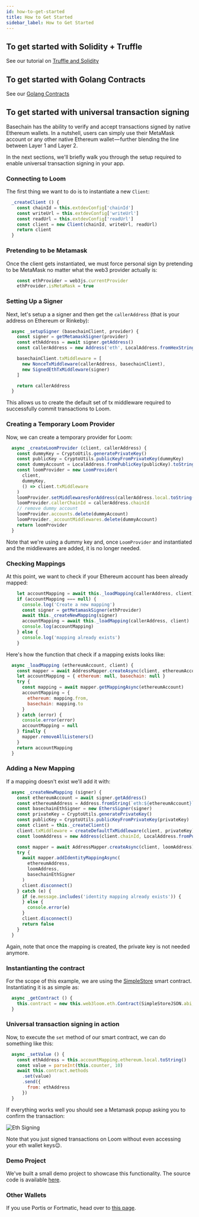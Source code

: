 ```yaml
---
id: how-to-get-started
title: How to Get Started
sidebar_label: How to Get Started
---
```


## To get started with Solidity + Truffle

See our tutorial on [Truffle and Solidity](deploy-loom-testnet.html)

## To get started with Golang Contracts

See our [Golang Contracts](prereqs-all.html)


## To get started with universal transaction signing

Basechain has the ability to verify and accept transactions signed by native Ethereum wallets. In a nutshell, users can simply use their MetaMask account or any other native Ethereum wallet — further blending the line between Layer 1 and Layer 2.


In the next sections, we'll briefly walk you through the setup required to enable universal transaction signing in your app.

### Connecting to Loom

The first thing we want to do is to instantiate a new `Client`:

```js
  _createClient () {
    const chainId = this.extdevConfig['chainId']
    const writeUrl = this.extdevConfig['writeUrl']
    const readUrl = this.extdevConfig['readUrl']
    const client = new Client(chainId, writeUrl, readUrl)
    return client
  }
  ```

### Pretending to be Metamask

Once the client gets instantiated, we must force personal sign by pretending to be MetaMask no matter what the web3 provider actually is:

```js
    const ethProvider = web3js.currentProvider
    ethProvider.isMetaMask = true
```

### Setting Up a Signer

Next, let's setup a a signer and then get the `callerAddress` (that is your address on Ethereum or Rinkeby):

```js
  async _setupSigner (basechainClient, provider) {
    const signer = getMetamaskSigner(provider)
    const ethAddress = await signer.getAddress()
    const callerAddress = new Address('eth', LocalAddress.fromHexString(ethAddress))

    basechainClient.txMiddleware = [
      new NonceTxMiddleware(callerAddress, basechainClient),
      new SignedEthTxMiddleware(signer)
    ]

    return callerAddress
  }
```

This allows us to create the default set of tx middleware required to successfully commit transactions to Loom.

### Creating a Temporary Loom Provider

Now, we can create a temporary provider for Loom:

```js
  async _createLoomProvider (client, callerAddress) {
    const dummyKey = CryptoUtils.generatePrivateKey()
    const publicKey = CryptoUtils.publicKeyFromPrivateKey(dummyKey)
    const dummyAccount = LocalAddress.fromPublicKey(publicKey).toString()
    const loomProvider = new LoomProvider(
      client,
      dummyKey,
      () => client.txMiddleware
    )
    loomProvider.setMiddlewaresForAddress(callerAddress.local.toString(), client.txMiddleware)
    loomProvider.callerChainId = callerAddress.chainId
    // remove dummy account
    loomProvider.accounts.delete(dummyAccount)
    loomProvider._accountMiddlewares.delete(dummyAccount)
    return loomProvider
  }
```

Note that we're using a dummy key and, once `LoomProvider` and instantiated and the middlewares are added, it is no longer needed.


### Checking Mappings

At this point, we want to check if your Ethereum account has been already mapped:

```js
    let accountMapping = await this._loadMapping(callerAddress, client)
    if (accountMapping === null) {
      console.log('Create a new mapping')
      const signer = getMetamaskSigner(ethProvider)
      await this._createNewMapping(signer)
      accountMapping = await this._loadMapping(callerAddress, client)
      console.log(accountMapping)
    } else {
      console.log('mapping already exists')
    }
```

Here's how the function that check if a mapping exists looks like:

```js
  async _loadMapping (ethereumAccount, client) {
    const mapper = await AddressMapper.createAsync(client, ethereumAccount)
    let accountMapping = { ethereum: null, basechain: null }
    try {
      const mapping = await mapper.getMappingAsync(ethereumAccount)
      accountMapping = {
        ethereum: mapping.from,
        basechain: mapping.to
      }
    } catch (error) {
      console.error(error)
      accountMapping = null
    } finally {
      mapper.removeAllListeners()
    }
    return accountMapping
  }
```

### Adding a New Mapping

If a mapping doesn't exist we'll add it with:

```js
  async _createNewMapping (signer) {
    const ethereumAccount = await signer.getAddress()
    const ethereumAddress = Address.fromString(`eth:${ethereumAccount}`)
    const basechainEthSigner = new EthersSigner(signer)
    const privateKey = CryptoUtils.generatePrivateKey()
    const publicKey = CryptoUtils.publicKeyFromPrivateKey(privateKey)
    const client = this._createClient()
    client.txMiddleware = createDefaultTxMiddleware(client, privateKey)
    const loomAddress = new Address(client.chainId, LocalAddress.fromPublicKey(publicKey))

    const mapper = await AddressMapper.createAsync(client, loomAddress)
    try {
      await mapper.addIdentityMappingAsync(
        ethereumAddress,
        loomAddress,
        basechainEthSigner
      )
      client.disconnect()
    } catch (e) {
      if (e.message.includes('identity mapping already exists')) {
      } else {
        console.error(e)
      }
      client.disconnect()
      return false
    }
  }
```

Again, note that once the mapping is created, the private key is not needed anymore.

### Instantianting the contract

For the scope of this example, we are using the [SimpleStore](https://github.com/loomnetwork/eth-signing-demo/blob/master/truffle/contracts/SimpleStore.sol) smart contract. Instantiating it is as simple as:

```js
  async _getContract () {
    this.contract = new this.web3loom.eth.Contract(SimpleStoreJSON.abi, SimpleStoreJSON.networks[this.extdevConfig['networkId']].address)
  }
```

### Universal transaction signing in action

Now, to execute the `set` method of our smart contract, we can do something like this:

```js
  async _setValue () {
    const ethAddress = this.accountMapping.ethereum.local.toString()
    const value = parseInt(this.counter, 10)
    await this.contract.methods
      .set(value)
      .send({
        from: ethAddress
      })
  }
```

If everything works well you should see a Metamask popup asking you to confirm the transaction:

![Eth Signing](/developers/img/eth-signing-metamask-popup.gif)

Note that you just signed transactions on Loom without even accessing your eth wallet keys😉.

### Demo Project

We've built a small demo project to showcase this functionality. The source code is available [here](https://github.com/loomnetwork/Eth-Signing-Demo).


### Other Wallets

If you use Portis or Fortmatic, head over to [this page](others.html).
